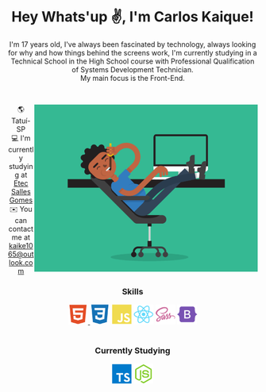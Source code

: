 <div align="center">
<h1 align="center">Hey Whats'up ✌️, I'm Carlos Kaique!</h1>
<p>I'm 17 years old, I've always been fascinated by technology, always looking for why and how things behind the screens work, I'm currently studying in a Technical School in the High School course with Professional Qualification of Systems Development Technician.<br>My main focus is the Front-End.</p>
</div>
<br>

<main display="flex">
<div class="img">
<img width="450px" align="right" src="./src/assets/psx.gif" alt="Guy coding">
</div>


<div align="center">
  
:earth_americas: Tatuí-SP <br>
:computer: I'm currently studying at [Etec Salles Gomes](https://www.cps.sp.gov.br/etecs/etec-salles-gomes/) <br>
:envelope: You can contact me at [kaike1065@outlook.com](mailto:kaike1065@outlook.com)<br>
  
<h3>Skills</h3>
<a href="https://developer.mozilla.org/en-US/docs/Glossary/HTML5" target="_blank" rel="noreferrer"><img src="src/icons/html5.svg" width="40" height="40" alt="HTML5" />
<a href="https://developer.mozilla.org/pt-BR/docs/Web/CSS" target="_blank" rel="noreferrer"><img src="src/icons/css3.svg" width="40" height="40" alt="Css" /></a>
<a href="https://developer.mozilla.org/en-US/docs/Web/JavaScript" target="_blank" rel="noreferrer"><img src="src/icons/javascript.svg" width="40" height="40" alt="Javascript" /></a>
<a href="https://reactjs.org/" target="_blank" rel="noreferrer"><img src="src/icons/react.svg" width="40" height="40" alt="React" /></a>
<a href="https://sass-lang.com/" target="_blank" rel="noreferrer"><img src="src/icons/sass.svg" width="40" height="40" alt="Sass" /></a>
<a href="https://getbootstrap.com/" target="_blank" rel="noreferrer"><img src="src/icons/bootstrap.svg" width="40" height="40" alt="Bootstrap" /></a>
<br>
<br>
<h3>Currently Studying</h3>
<a href="https://www.typescriptlang.org/" rel="nofollow"><img src="src/icons/typescript.svg" width="40" height="40" alt="Typescript"></a>
<a href="https://nodejs.org/en/" rel="nofollow"><img src="src/icons/nodejs.svg" width="40" height="40" alt="NodeJS"></a>
</div>


</main>

